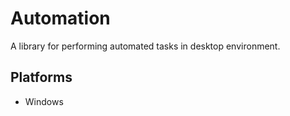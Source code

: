 # Automation

A library for performing automated tasks in desktop environment.

## Platforms

- Windows

